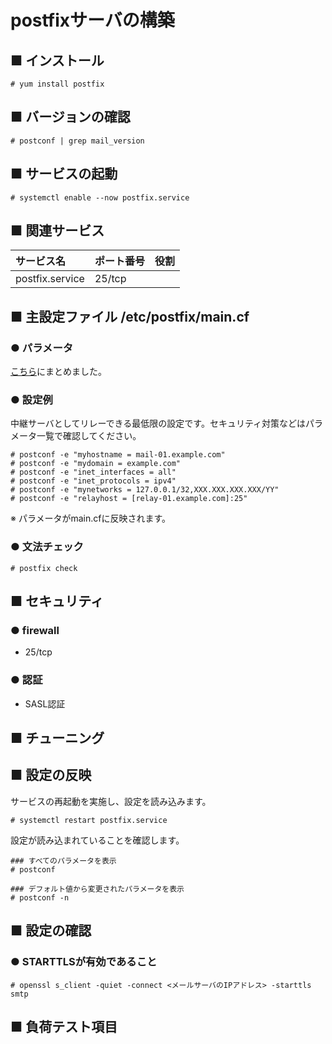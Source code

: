 # postfixサーバの構築
## ■ インストール
```
# yum install postfix
```
## ■ バージョンの確認
```
# postconf | grep mail_version
```
## ■ サービスの起動
```
# systemctl enable --now postfix.service
```
## ■ 関連サービス
|サービス名|ポート番号|役割|
|:---|:---|:---|
|postfix.service|25/tcp||

## ■ 主設定ファイル /etc/postfix/main.cf
### ● パラメータ
[こちら](https://github.com/thetaru/memorandum/tree/master/OS/Linux/CentOS8/postfix/postfix_server/prameters)にまとめました。
### ● 設定例
中継サーバとしてリレーできる最低限の設定です。セキュリティ対策などはパラメータ一覧で確認してください。
```
# postconf -e "myhostname = mail-01.example.com"
# postconf -e "mydomain = example.com"
# postconf -e "inet_interfaces = all"
# postconf -e "inet_protocols = ipv4"
# postconf -e "mynetworks = 127.0.0.1/32,XXX.XXX.XXX.XXX/YY"
# postconf -e "relayhost = [relay-01.example.com]:25"
```
※ パラメータがmain.cfに反映されます。
### ● 文法チェック
```
# postfix check
```
## ■ セキュリティ
### ● firewall
- 25/tcp

### ● 認証
- SASL認証
## ■ チューニング
## ■ 設定の反映
サービスの再起動を実施し、設定を読み込みます。
```
# systemctl restart postfix.service
```
設定が読み込まれていることを確認します。
```
### すべてのパラメータを表示
# postconf

### デフォルト値から変更されたパラメータを表示
# postconf -n
```
## ■ 設定の確認
### ● STARTTLSが有効であること
```
# openssl s_client -quiet -connect <メールサーバのIPアドレス> -starttls smtp
```

## ■ 負荷テスト項目
